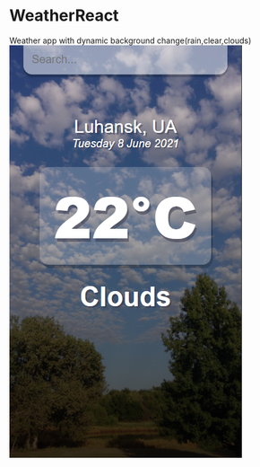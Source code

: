 # WeatherReact
Weather app with dynamic background change(rain,clear,clouds)
![alt text](screenshots/screen.png "lorem")

